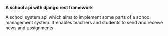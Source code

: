 **A school api with django rest framework**

A school system api which aims to implement some parts of a schoo management system.
It enables teachers and students to send and receive news and assignments 
